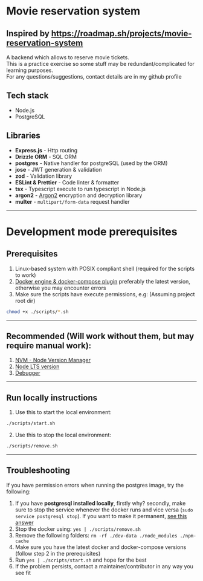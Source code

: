 # Movie reservation system

## Inspired by https://roadmap.sh/projects/movie-reservation-system

A backend which allows to reserve movie tickets.  
This is a practice exercise so some stuff may be redundant/complicated for learning purposes.  
For any questions/suggestions, contact details are in my github profile

## Tech stack

- Node.js
- PostgreSQL

## Libraries

- **Express.js** - Http routing
- **Drizzle ORM** - SQL ORM
- **postgres** - Native handler for postgreSQL (used by the ORM)
- **jose** - JWT generation & validation
- **zod** - Validation library
- **ESLint & Prettier** - Code linter & formatter
- **tsx** - Typescript execute to run typescript in Node.js
- **argon2** - [Argon2](https://github.com/ranisalt/node-argon2) encryption and decryption library
- **multer** - `multipart/form-data` request handler

---

# Development mode prerequisites

## Prerequisites

1. Linux-based system with POSIX compliant shell (required for the scripts to work)
2. [Docker engine & docker-compose plugin](https://github.com/AdamAkiva/tutorials/blob/main/tools/docker/docker.md)
   preferably the latest version, otherwise you may encounter errors
3. Make sure the scripts have execute permissions, e.g: (Assuming project root dir)

```bash
chmod +x ./scripts/*.sh
```

---

## Recommended (Will work without them, but may require manual work):

1. [NVM - Node Version Manager](https://github.com/nvm-sh/nvm#installing-and-updating)
2. [Node LTS version](https://github.com/nvm-sh/nvm#long-term-support)
3. [Debugger](https://github.com/AdamAkiva/tutorials/blob/main/web/node/debugger/typescript/README.md)

---

## Run locally instructions

1. Use this to start the local environment:

```bash
./scripts/start.sh
```

2. Use this to stop the local environment:

```bash
./scripts/remove.sh
```

---

## Troubleshooting

If you have permission errors when running the postgres image, try the following:

1. If you have **postgresql installed locally**, firstly why? secondly, make
   sure to stop the service whenever the docker runs and vice versa
   (`sudo service postgresql stop`). If you want to make it permanent,
   [see this answer](https://askubuntu.com/a/19324)
2. Stop the docker using: `yes | ./scripts/remove.sh`
3. Remove the following folders: `rm -rf ./dev-data ./node_modules ./npm-cache`
4. Make sure you have the latest docker and docker-compose versions
   (follow step 2 in the prerequisites)
5. Run `yes | ./scripts/start.sh` and hope for the best
6. If the problem persists, contact a maintainer/contributor in any way you see fit

